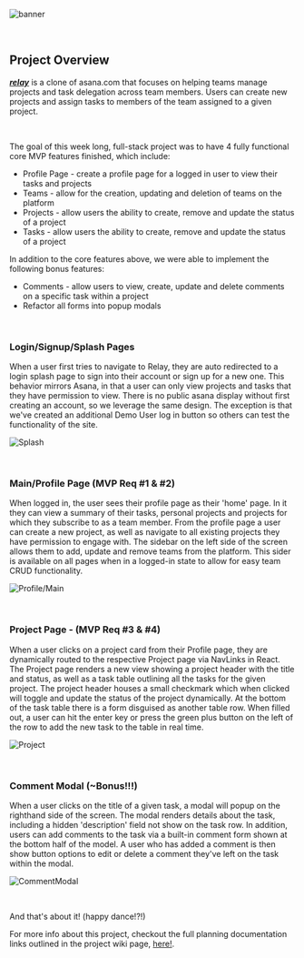 ![banner](https://github.com/eramsay20/relay/blob/master/assets/relay_banner_1.png?raw=true)

&nbsp;&nbsp;&nbsp;&nbsp;&nbsp;&nbsp;&nbsp;&nbsp;&nbsp;&nbsp;

## Project Overview

***[relay](https://ebrite-app.herokuapp.com/)*** is a clone of asana.com that focuses on helping teams manage projects and task delegation across team members. Users can create new projects and assign tasks to members of the team assigned to a given project. 

&nbsp;&nbsp;&nbsp;&nbsp;&nbsp;&nbsp;&nbsp;&nbsp;&nbsp;&nbsp;

The goal of this week long, full-stack project was to have 4 fully functional core MVP features finished, which include:  
- Profile Page - create a profile page for a logged in user to view their tasks and projects
- Teams - allow for the creation, updating and deletion of teams on the platform 
- Projects - allow users the ability to create, remove and update the status of a project
- Tasks - allow users the ability to create, remove and update the status of a project

In addition to the core features above, we were able to implement the following bonus features:

- Comments - allow users to view, create, update and delete comments on a specific task within a project
- Refactor all forms into popup modals

&nbsp;&nbsp;&nbsp;&nbsp;&nbsp;&nbsp;&nbsp;&nbsp;&nbsp;&nbsp;

### Login/Signup/Splash Pages 
When a user first tries to navigate to Relay, they are auto redirected to a login splash page to sign into their account or sign up for a new one. This behavior mirrors Asana, in that a user can only view projects and tasks that they have permission to view. There is no public asana display without first creating an account, so we leverage the same design. The exception is that we've created an additional Demo User log in button so others can test the functionality of the site. 

![Splash](https://github.com/eramsay20/relay/blob/main/assets/comparisons/login_splash_page.png?raw=true)

&nbsp;&nbsp;&nbsp;&nbsp;&nbsp;&nbsp;&nbsp;&nbsp;&nbsp;&nbsp;

### Main/Profile Page (MVP Req #1 & #2)
When logged in, the user sees their profile page as their 'home' page. In it they can view a summary of their tasks, personal projects and projects for which they subscribe to as a team member. From the profile page a user can create a new project, as well as navigate to all existing projects they have permission to engage with. The sidebar on the left side of the screen allows them to add, update and remove teams from the platform. This sider is available on all pages when in a logged-in state to allow for easy team CRUD functionality. 

![Profile/Main](https://github.com/eramsay20/relay/blob/main/assets/comparisons/profile_page.png?raw=true)

&nbsp;&nbsp;&nbsp;&nbsp;&nbsp;&nbsp;&nbsp;&nbsp;&nbsp;&nbsp;

### Project Page - (MVP Req #3 & #4)
When a user clicks on a project card from their Profile page, they are dynamically routed to the respective Project page via NavLinks in React. The Project page renders a new view showing a project header with the title and status, as well as a task table outlining all the tasks for the given project. The project header houses a small checkmark which when clicked will toggle and update the status of the project dynamically. At the bottom of the task table there is a form disguised as another table row. When filled out, a user can hit the enter key or press the green plus button on the left of the row to add the new task to the table in real time. 

![Project](https://github.com/eramsay20/relay/blob/main/assets/comparisons/profile_page.png?raw=true)

&nbsp;&nbsp;&nbsp;&nbsp;&nbsp;&nbsp;&nbsp;&nbsp;&nbsp;&nbsp;

### Comment Modal (~Bonus!!!)

When a user clicks on the title of a given task, a modal will popup on the righthand side of the screen. The modal renders details about the task, including a hidden 'description' field not show on the task row. In addition, users can add comments to the task via a built-in comment form shown at the bottom half of the model. A user who has added a comment is then show button options to edit or delete a comment they've left on the task within the modal.

![CommentModal](https://github.com/eramsay20/relay/blob/main/assets/comparisons/comment_modal.png?raw=true)

&nbsp;&nbsp;&nbsp;&nbsp;&nbsp;&nbsp;&nbsp;&nbsp;&nbsp;&nbsp;

And that's about it! (happy dance!?!)

For more info about this project, checkout the full planning documentation links outlined in the project wiki page, [here!](https://github.com/eramsay20/relay/wiki). 
